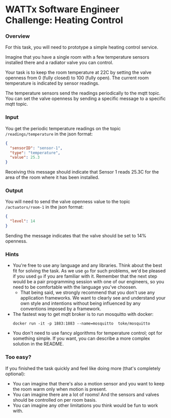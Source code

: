# WATTx Software Engineer Challenge: **Heating Control**

### Overview

For this task, you will need to prototype a simple heating control service.

Imagine that you have a single room with a few temperature sensors installed there and a radiator valve you can control.

Your task is to keep the room temperature at 22C by setting the valve openness from 0 (fully closed) to 100 (fully open). The current room temperature is indicated by sensor readings.

The temperature sensors send the readings periodically to the mqtt topic. You can set the valve openness by sending a specific message to a specific mqtt topic.


### Input

You get the periodic temperature readings on the topic `/readings/temperature` in the json format:


```json
{
  "sensorID": "sensor-1",
  "type": "temperature",
  "value": 25.3
}
```

Receiving this message should indicate that Sensor 1 reads 25.3C for the area of the room where it has been installed.


### Output

You will need to send the valve openness value to the topic `/actuators/room-1` in the json format:

```json
{
  "level": 14
}
```

Sending the message indicates that the valve should be set to 14% openness.


### Hints

- You're free to use any language and any libraries. Think about the best fit for solving the task. As we use `go` for such problems, we'd be pleased if you used `go` if you are familiar with it. Remember that the next step would be a pair programming session with one of our engineers, so you need to be comfortable with the language you've choosen.
  - That being said, we strongly recommend that you don't use any application frameworks. We want to clearly see and understand your own style and intentions without being influenced by any conventions imposed by a framework.
- The fastest way to get mqtt broker is to run mosquitto with docker:
    ```
    docker run -it -p 1883:1883 --name=mosquitto  toke/mosquitto
    ```
- You don't need to use fancy algorithms for temperature control; opt for something simple. If you want, you can describe a more complex solution in the README.


### Too easy?

If you finished the task quickly and feel like doing more (that's completely optional):
- You can imagine that there's also a motion sensor and you want to keep the room warm only when motion is present.
- You can imagine there are a lot of rooms! And the sensors and valves should be controlled on per room basis.
- You can imagine any other limitations you think would be fun to work with.
